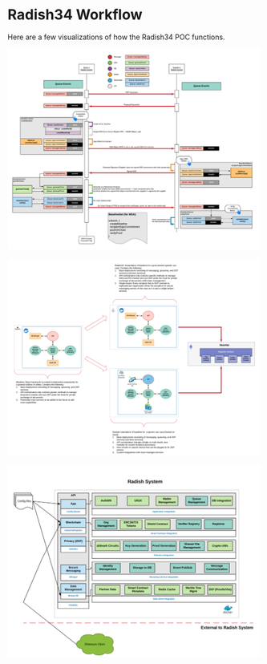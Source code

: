 # Radish34 Workflow

Here are a few visualizations of how the Radish34 POC functions.

![Radish34 Swimlane Diagram](../.gitbook/assets/image%20%283%29.png)

![Radish34 High-Level Component Diagram ](../.gitbook/assets/image%20%282%29.png)

![Radish34 Detailed Component Diagram](../.gitbook/assets/image%20%281%29.png)

